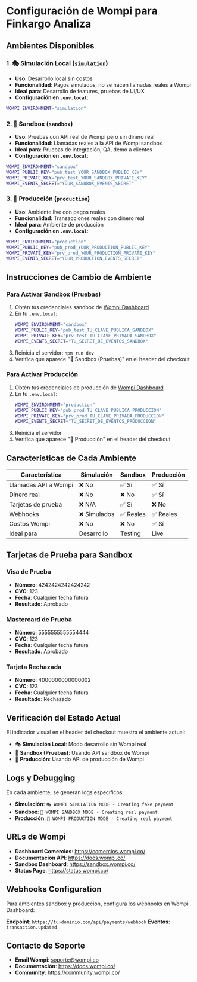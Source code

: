 # Configuración de Wompi para Finkargo Analiza

## Ambientes Disponibles

### 1. 🎭 Simulación Local (`simulation`)
- **Uso**: Desarrollo local sin costos
- **Funcionalidad**: Pagos simulados, no se hacen llamadas reales a Wompi
- **Ideal para**: Desarrollo de features, pruebas de UI/UX
- **Configuración en `.env.local`**:
```bash
WOMPI_ENVIRONMENT="simulation"
```

### 2. 🧪 Sandbox (`sandbox`)
- **Uso**: Pruebas con API real de Wompi pero sin dinero real
- **Funcionalidad**: Llamadas reales a la API de Wompi sandbox
- **Ideal para**: Pruebas de integración, QA, demo a clientes
- **Configuración en `.env.local`**:
```bash
WOMPI_ENVIRONMENT="sandbox"
WOMPI_PUBLIC_KEY="pub_test_YOUR_SANDBOX_PUBLIC_KEY"
WOMPI_PRIVATE_KEY="prv_test_YOUR_SANDBOX_PRIVATE_KEY"
WOMPI_EVENTS_SECRET="YOUR_SANDBOX_EVENTS_SECRET"
```

### 3. 🚀 Producción (`production`)
- **Uso**: Ambiente live con pagos reales
- **Funcionalidad**: Transacciones reales con dinero real
- **Ideal para**: Ambiente de producción
- **Configuración en `.env.local`**:
```bash
WOMPI_ENVIRONMENT="production"
WOMPI_PUBLIC_KEY="pub_prod_YOUR_PRODUCTION_PUBLIC_KEY"
WOMPI_PRIVATE_KEY="prv_prod_YOUR_PRODUCTION_PRIVATE_KEY"
WOMPI_EVENTS_SECRET="YOUR_PRODUCTION_EVENTS_SECRET"
```

## Instrucciones de Cambio de Ambiente

### Para Activar Sandbox (Pruebas)
1. Obtén tus credenciales sandbox de [Wompi Dashboard](https://comercios.wompi.co/)
2. En tu `.env.local`:
   ```bash
   WOMPI_ENVIRONMENT="sandbox"
   WOMPI_PUBLIC_KEY="pub_test_TU_CLAVE_PUBLICA_SANDBOX"
   WOMPI_PRIVATE_KEY="prv_test_TU_CLAVE_PRIVADA_SANDBOX"
   WOMPI_EVENTS_SECRET="TU_SECRET_DE_EVENTOS_SANDBOX"
   ```
3. Reinicia el servidor: `npm run dev`
4. Verifica que aparece "🧪 Sandbox (Pruebas)" en el header del checkout

### Para Activar Producción
1. Obtén tus credenciales de producción de [Wompi Dashboard](https://comercios.wompi.co/)
2. En tu `.env.local`:
   ```bash
   WOMPI_ENVIRONMENT="production"
   WOMPI_PUBLIC_KEY="pub_prod_TU_CLAVE_PUBLICA_PRODUCCION"
   WOMPI_PRIVATE_KEY="prv_prod_TU_CLAVE_PRIVADA_PRODUCCION"
   WOMPI_EVENTS_SECRET="TU_SECRET_DE_EVENTOS_PRODUCCION"
   ```
3. Reinicia el servidor
4. Verifica que aparece "🚀 Producción" en el header del checkout

## Características de Cada Ambiente

| Característica | Simulación | Sandbox | Producción |
|---------------|------------|---------|------------|
| Llamadas API a Wompi | ❌ No | ✅ Sí | ✅ Sí |
| Dinero real | ❌ No | ❌ No | ✅ Sí |
| Tarjetas de prueba | ❌ N/A | ✅ Sí | ❌ No |
| Webhooks | ❌ Simulados | ✅ Reales | ✅ Reales |
| Costos Wompi | ❌ No | ❌ No | ✅ Sí |
| Ideal para | Desarrollo | Testing | Live |

## Tarjetas de Prueba para Sandbox

### Visa de Prueba
- **Número**: 4242424242424242
- **CVC**: 123
- **Fecha**: Cualquier fecha futura
- **Resultado**: Aprobado

### Mastercard de Prueba
- **Número**: 5555555555554444
- **CVC**: 123
- **Fecha**: Cualquier fecha futura
- **Resultado**: Aprobado

### Tarjeta Rechazada
- **Número**: 4000000000000002
- **CVC**: 123
- **Fecha**: Cualquier fecha futura
- **Resultado**: Rechazado

## Verificación del Estado Actual

El indicador visual en el header del checkout muestra el ambiente actual:
- 🎭 **Simulación Local**: Modo desarrollo sin Wompi real
- 🧪 **Sandbox (Pruebas)**: Usando API sandbox de Wompi
- 🚀 **Producción**: Usando API de producción de Wompi

## Logs y Debugging

En cada ambiente, se generan logs específicos:
- **Simulación**: `🎭 WOMPI SIMULATION MODE - Creating fake payment`
- **Sandbox**: `🚀 WOMPI SANDBOX MODE - Creating real payment`
- **Producción**: `🚀 WOMPI PRODUCTION MODE - Creating real payment`

## URLs de Wompi

- **Dashboard Comercios**: https://comercios.wompi.co/
- **Documentación API**: https://docs.wompi.co/
- **Sandbox Dashboard**: https://sandbox.wompi.co/
- **Status Page**: https://status.wompi.co/

## Webhooks Configuration

Para ambientes sandbox y producción, configura los webhooks en Wompi Dashboard:

**Endpoint**: `https://tu-dominio.com/api/payments/webhook`
**Eventos**: `transaction.updated`

## Contacto de Soporte

- **Email Wompi**: soporte@wompi.co
- **Documentación**: https://docs.wompi.co/
- **Community**: https://community.wompi.co/